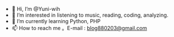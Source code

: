 - 👋 Hi, I’m @Yuni-wih
- 👀 I’m interested in listening to music, reading, coding, analyzing.
- 🌱 I’m currently learning Python, PHP
- 📫 How to reach me 
    。E-mail : blog880203@gmail.com 

<!---
Yuni-wih/Yuni-wih is a ✨ special ✨ repository because its `README.md` (this file) appears on your GitHub profile.
You can click the Preview link to take a look at your changes.
--->
